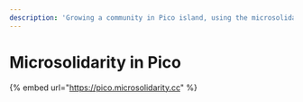```yaml
---
description: 'Growing a community in Pico island, using the microsolidarity framework.'
---
```


# Microsolidarity in Pico

{% embed url="https://pico.microsolidarity.cc" %}



